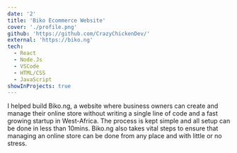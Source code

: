 ```yaml
---
date: '2'
title: 'Biko Ecommerce Website'
cover: './profile.png'
github: 'https://github.com/CrazyChickenDev/'
external: 'https://biko.ng'
tech:
  - React
  - Node.Js
  - VSCode
  - HTML/CSS
  - JavaScript
showInProjects: true
---
```


I helped build Biko.ng, a website where business owners can create and manage their online store without writing a single line of code and a fast growing startup in West-Africa. The process is kept simple and all setup can be done in less than 10mins. Biko.ng also takes vital steps to ensure that managing an online store can be done from any place and with little or no stress.
